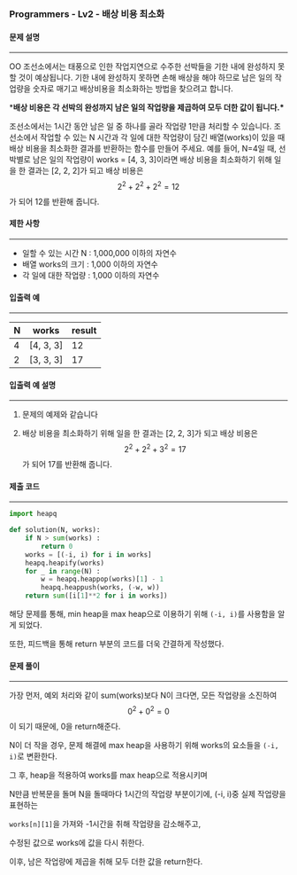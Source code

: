 ### Programmers - Lv2 - 배상 비용 최소화

#### 문제 설명

---

OO 조선소에서는 태풍으로 인한 작업지연으로 수주한 선박들을 기한 내에 완성하지 못할 것이 예상됩니다. 기한 내에 완성하지 못하면 손해 배상을 해야 하므로 남은 일의 작업량을 숫자로 매기고 배상비용을 최소화하는 방법을 찾으려고 합니다.

***배상 비용은 각 선박의 완성까지 남은 일의 작업량을 제곱하여 모두 더한 값이 됩니다.\***

조선소에서는 1시간 동안 남은 일 중 하나를 골라 작업량 1만큼 처리할 수 있습니다. 조선소에서 작업할 수 있는 N 시간과 각 일에 대한 작업량이 담긴 배열(works)이 있을 때 배상 비용을 최소화한 결과를 반환하는 함수를 만들어 주세요. 예를 들어, N=4일 때, 선박별로 남은 일의 작업량이 works = [4, 3, 3]이라면 배상 비용을 최소화하기 위해 일을 한 결과는 [2, 2, 2]가 되고 배상 비용은
$$
2^2 + 2^2 + 2^2 = 12
$$
가 되어 12를 반환해 줍니다.



#### 제한 사항

---

- 일할 수 있는 시간 N : 1,000,000 이하의 자연수
- 배열 works의 크기 : 1,000 이하의 자연수
- 각 일에 대한 작업량 : 1,000 이하의 자연수



#### 입출력 예

---

| N    | works     | result |
| ---- | --------- | ------ |
| 4    | [4, 3, 3] | 12     |
| 2    | [3, 3, 3] | 17     |



#### 입출력 예 설명

---

1. 문제의 예제와 같습니다

2. 배상 비용을 최소화하기 위해 일을 한 결과는 [2, 2, 3]가 되고 배상 비용은 
   $$
   2^2 + 2^2 + 3^2 = 17
   $$
   가 되어 17를 반환해 줍니다.



#### 제출 코드

---

```python
import heapq

def solution(N, works):
    if N > sum(works) :
        return 0
    works = [(-i, i) for i in works]
    heapq.heapify(works)
    for _ in range(N) :
        w = heapq.heappop(works)[1] - 1
        heapq.heappush(works, (-w, w))
    return sum([i[1]**2 for i in works])
```

해당 문제를 통해, min heap을 max heap으로 이용하기 위해 `(-i, i)`를 사용함을 알게 되었다.

또한, 피드백을 통해 return 부분의 코드를 더욱 간결하게 작성했다.



#### 문제 풀이

---

가장 먼저, 예외 처리와 같이 sum(works)보다 N이 크다면, 모든 작업량을 소진하여
$$
0^2 + 0^2 = 0
$$
이 되기 때문에, 0을 return해준다.

N이 더 작을 경우, 문제 해결에 max heap을 사용하기 위해 works의 요소들을 `(-i, i)`로 변환한다.

그 후, heap을 적용하여 works를 max heap으로 적용시키며

N만큼 반복문을 돌며 N을 돌때마다 1시간의 작업량 부분이기에, (-i, i)중 실제 작업량을 표현하는

`works[n][1]`을 가져와 -1시간을 취해 작업량을 감소해주고,

수정된 값으로 works에 값을 다시 취한다.

이후, 남은 작업량에 제곱을 취해 모두 더한 값을 return한다.